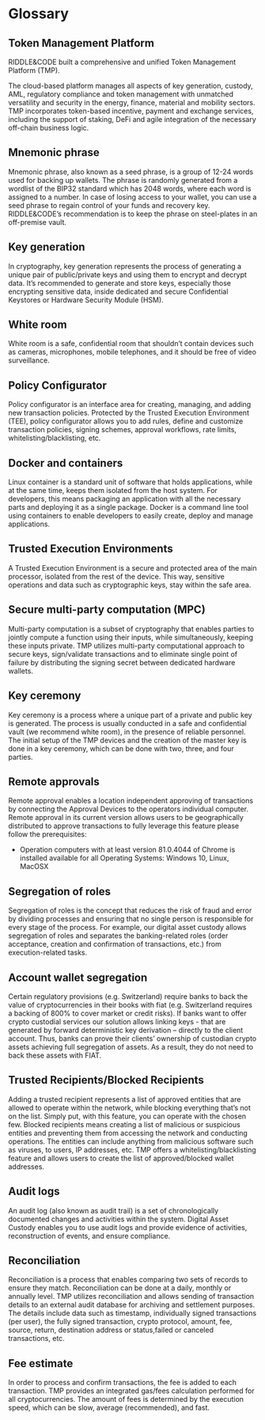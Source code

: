 # Glossary

## Token Management Platform 

RIDDLE&CODE built a comprehensive and unified Token Management Platform (TMP).

The cloud-based platform manages all aspects of key generation, custody, AML, regulatory compliance and token management with unmatched versatility and security in the energy, finance, material and mobility sectors.
TMP incorporates token-based incentive, payment and exchange services, including the support of staking, DeFi and agile integration of the necessary off-chain business logic.

## Mnemonic phrase
Mnemonic phrase, also known as a seed phrase, is a group of 12-24 words used for backing up wallets. The phrase is randomly generated from a wordlist of the BIP32 standard which has 2048 words, where each word is assigned to a number.
In case of losing access to your wallet, you can use a seed phrase to regain control of your funds and recovery key. RIDDLE&CODE’s recommendation is to keep the phrase on steel-plates in an off-premise vault.


## Key generation
In cryptography, key generation represents the process of generating a unique pair of public/private keys and using them to encrypt and decrypt data. It’s recommended to generate and store keys, especially those encrypting sensitive data, inside dedicated and secure Confidential Keystores or Hardware Security Module (HSM).


## White room
White room is a safe, confidential room that shouldn’t contain devices such as cameras, microphones, mobile telephones, and it should be free of video surveillance.


## Policy Configurator
Policy configurator is an interface area for creating, managing, and adding new transaction policies. Protected by the Trusted Execution Environment (TEE), policy configurator allows you to add rules, define and customize transaction policies, signing schemes, approval workflows, rate limits, whitelisting/blacklisting, etc.


## Docker and containers
Linux container is a standard unit of software that holds applications, while at the same time, keeps them isolated from the host system. For developers, this means packaging an application with all the necessary parts and deploying it as a single package.
Docker is a command line tool using containers to enable developers to easily create, deploy and manage applications.


## Trusted Execution Environments
A Trusted Execution Environment is a secure and protected area of the main processor, isolated from the rest of the device. This way, sensitive operations and data such as cryptographic keys, stay within the safe area.


## Secure multi-party computation (MPC)
Multi-party computation is a subset of cryptography that enables parties to jointly compute a function using their inputs, while simultaneously, keeping these inputs private.
TMP utilizes multi-party computational approach to secure keys, sign/validate transactions and to eliminate single point of failure by distributing the signing secret between dedicated hardware wallets.


## Key ceremony
Key ceremony is a process where a unique part of a private and public key is generated. The process is usually conducted in a safe and confidential vault (we recommend white room), in the presence of reliable personnel.
The initial setup of the TMP devices and the creation of the master key is done in a key ceremony, which can be done with two, three, and four parties.


## Remote approvals
Remote approval enables a location independent approving of transactions by connecting the Approval Devices to the operators individual computer. Remote approval in its current version allows users to be geographically distributed to approve transactions to fully leverage this feature please follow the prerequisites:

* Operation computers with at least version 81.0.4044 of Chrome is installed available for all Operating Systems: Windows 10, Linux, MacOSX


## Segregation of roles
Segregation of roles is the concept that reduces the risk of fraud and error by dividing processes and ensuring that no single person is responsible for every stage of the process.
For example, our digital asset custody allows segregation of roles and separates the banking-related roles (order acceptance, creation and confirmation of transactions, etc.) from execution-related tasks.



## Account wallet segregation
Certain regulatory provisions (e.g. Switzerland) require banks to back the value of cryptocurrencies in their books with fiat (e.g. Switzerland requires a backing of 800% to cover market or credit risks).
If banks want to offer crypto custodial services our solution allows linking keys - that are generated by forward deterministic key derivation – directly to the client account. Thus, banks can prove their clients’ ownership of custodian crypto assets achieving full segregation of assets. As a result, they do not need to back these assets with FIAT.



## Trusted Recipients/Blocked Recipients
Adding a trusted recipient represents a list of approved entities that are allowed to operate within the network, while blocking everything that’s not on the list. Simply put, with this feature, you can operate with the chosen few.
Blocked recipients means creating a list of malicious or suspicious entities and preventing them from accessing the network and conducting operations. The entities can include anything from malicious software such as viruses, to users, IP addresses, etc.
TMP offers a whitelisting/blacklisting feature and allows users to create the list of approved/blocked wallet addresses.



## Audit logs
An audit log (also known as audit trail) is a set of chronologically documented changes and activities within the system.
Digital Asset Custody enables you to use audit logs and provide evidence of activities, reconstruction of events, and ensure compliance.



## Reconciliation
Reconciliation is a process that enables comparing two sets of records to ensure they match. Reconciliation can be done at a daily, monthly or annually level.
TMP utilizes reconciliation and allows sending of transaction details to an external audit database for archiving and settlement purposes.
The details include data such as timestamp, individually signed transactions (per user), the fully signed transaction, crypto protocol, amount, fee, source, return, destination address or status,failed or canceled transactions, etc.



## Fee estimate
In order to process and confirm transactions, the fee is added to each transaction. TMP provides an integrated gas/fees calculation performed for all cryptocurrencies. The amount of fees is determined by the execution speed, which can be slow, average (recommended), and fast.
